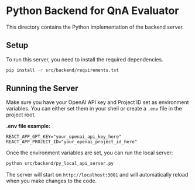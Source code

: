 # Python Backend for QnA Evaluator

This directory contains the Python implementation of the backend server.

## Setup

To run this server, you need to install the required dependencies.

```bash
pip install -r src/backend/requirements.txt
```

## Running the Server

Make sure you have your OpenAI API key and Project ID set as environment variables. You can either set them in your shell or create a `.env` file in the project root.

**.env file example:**
```
REACT_APP_GPT_KEY="your_openai_api_key_here"
REACT_APP_PROJECT_ID="your_openai_project_id_here"
```

Once the environment variables are set, you can run the local server:

```bash
python src/backend/py_local_api_server.py
```

The server will start on `http://localhost:3001` and will automatically reload when you make changes to the code.
